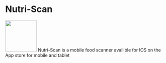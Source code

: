 # Nutri-Scan
<img src="https://teoudovcic.com/GH-icon.png" height=100 width=100/>
Nutri-Scan is a mobile food scanner availible for IOS on the App store for mobile and tablet 

